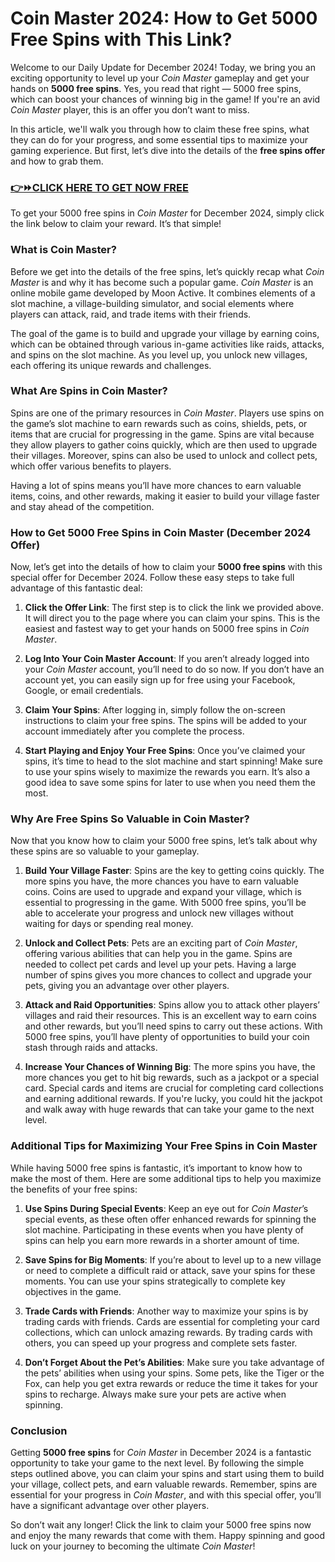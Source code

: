 # Coin Master 2024: How to Get 5000 Free Spins with This Link?

Welcome to our Daily Update for December 2024! Today, we bring you an exciting opportunity to level up your *Coin Master* gameplay and get your hands on **5000 free spins**. Yes, you read that right — 5000 free spins, which can boost your chances of winning big in the game! If you're an avid *Coin Master* player, this is an offer you don’t want to miss.

In this article, we'll walk you through how to claim these free spins, what they can do for your progress, and some essential tips to maximize your gaming experience. But first, let’s dive into the details of the **free spins offer** and how to grab them.

### [👉⏩CLICK HERE TO GET NOW FREE](https://freeforyou.xyz/cms/)

To get your 5000 free spins in *Coin Master* for December 2024, simply click the link below to claim your reward. It’s that simple!

### What is Coin Master?

Before we get into the details of the free spins, let’s quickly recap what *Coin Master* is and why it has become such a popular game. *Coin Master* is an online mobile game developed by Moon Active. It combines elements of a slot machine, a village-building simulator, and social elements where players can attack, raid, and trade items with their friends.

The goal of the game is to build and upgrade your village by earning coins, which can be obtained through various in-game activities like raids, attacks, and spins on the slot machine. As you level up, you unlock new villages, each offering its unique rewards and challenges.

### What Are Spins in Coin Master?

Spins are one of the primary resources in *Coin Master*. Players use spins on the game’s slot machine to earn rewards such as coins, shields, pets, or items that are crucial for progressing in the game. Spins are vital because they allow players to gather coins quickly, which are then used to upgrade their villages. Moreover, spins can also be used to unlock and collect pets, which offer various benefits to players.

Having a lot of spins means you’ll have more chances to earn valuable items, coins, and other rewards, making it easier to build your village faster and stay ahead of the competition.

### How to Get 5000 Free Spins in Coin Master (December 2024 Offer)

Now, let’s get into the details of how to claim your **5000 free spins** with this special offer for December 2024. Follow these easy steps to take full advantage of this fantastic deal:

1. **Click the Offer Link**: The first step is to click the link we provided above. It will direct you to the page where you can claim your spins. This is the easiest and fastest way to get your hands on 5000 free spins in *Coin Master*.

2. **Log Into Your Coin Master Account**: If you aren’t already logged into your *Coin Master* account, you’ll need to do so now. If you don’t have an account yet, you can easily sign up for free using your Facebook, Google, or email credentials.

3. **Claim Your Spins**: After logging in, simply follow the on-screen instructions to claim your free spins. The spins will be added to your account immediately after you complete the process.

4. **Start Playing and Enjoy Your Free Spins**: Once you’ve claimed your spins, it’s time to head to the slot machine and start spinning! Make sure to use your spins wisely to maximize the rewards you earn. It’s also a good idea to save some spins for later to use when you need them the most.

### Why Are Free Spins So Valuable in Coin Master?

Now that you know how to claim your 5000 free spins, let’s talk about why these spins are so valuable to your gameplay.

1. **Build Your Village Faster**: Spins are the key to getting coins quickly. The more spins you have, the more chances you have to earn valuable coins. Coins are used to upgrade and expand your village, which is essential to progressing in the game. With 5000 free spins, you’ll be able to accelerate your progress and unlock new villages without waiting for days or spending real money.

2. **Unlock and Collect Pets**: Pets are an exciting part of *Coin Master*, offering various abilities that can help you in the game. Spins are needed to collect pet cards and level up your pets. Having a large number of spins gives you more chances to collect and upgrade your pets, giving you an advantage over other players.

3. **Attack and Raid Opportunities**: Spins allow you to attack other players’ villages and raid their resources. This is an excellent way to earn coins and other rewards, but you’ll need spins to carry out these actions. With 5000 free spins, you’ll have plenty of opportunities to build your coin stash through raids and attacks.

4. **Increase Your Chances of Winning Big**: The more spins you have, the more chances you get to hit big rewards, such as a jackpot or a special card. Special cards and items are crucial for completing card collections and earning additional rewards. If you're lucky, you could hit the jackpot and walk away with huge rewards that can take your game to the next level.

### Additional Tips for Maximizing Your Free Spins in Coin Master

While having 5000 free spins is fantastic, it’s important to know how to make the most of them. Here are some additional tips to help you maximize the benefits of your free spins:

1. **Use Spins During Special Events**: Keep an eye out for *Coin Master*’s special events, as these often offer enhanced rewards for spinning the slot machine. Participating in these events when you have plenty of spins can help you earn more rewards in a shorter amount of time.

2. **Save Spins for Big Moments**: If you’re about to level up to a new village or need to complete a difficult raid or attack, save your spins for these moments. You can use your spins strategically to complete key objectives in the game.

3. **Trade Cards with Friends**: Another way to maximize your spins is by trading cards with friends. Cards are essential for completing your card collections, which can unlock amazing rewards. By trading cards with others, you can speed up your progress and complete sets faster.

4. **Don’t Forget About the Pet’s Abilities**: Make sure you take advantage of the pets’ abilities when using your spins. Some pets, like the Tiger or the Fox, can help you get extra rewards or reduce the time it takes for your spins to recharge. Always make sure your pets are active when spinning.

### Conclusion

Getting **5000 free spins** for *Coin Master* in December 2024 is a fantastic opportunity to take your game to the next level. By following the simple steps outlined above, you can claim your spins and start using them to build your village, collect pets, and earn valuable rewards. Remember, spins are essential for your progress in *Coin Master*, and with this special offer, you’ll have a significant advantage over other players.

So don’t wait any longer! Click the link to claim your 5000 free spins now and enjoy the many rewards that come with them. Happy spinning and good luck on your journey to becoming the ultimate *Coin Master*!
